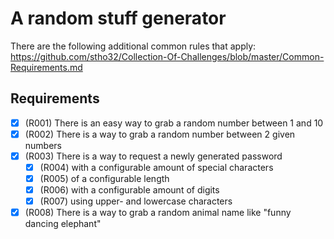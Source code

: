 # A random stuff generator

There are the following additional common rules that apply: 
https://github.com/stho32/Collection-Of-Challenges/blob/master/Common-Requirements.md

## Requirements

- [X] (R001) There is an easy way to grab a random number between 1 and 10
- [X] (R002) There is a way to grab a random number between 2 given numbers
- [X] (R003) There is a way to request a newly generated password
  - [X] (R004) with a configurable amount of special characters
  - [X] (R005) of a configurable length
  - [X] (R006) with a configurable amount of digits
  - [X] (R007) using upper- and lowercase characters
- [X] (R008) There is a way to grab a random animal name like "funny dancing elephant"